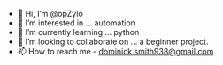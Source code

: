 - 👋 Hi, I’m @opZylo
- 👀 I’m interested in ... automation
- 🌱 I’m currently learning ... python
- 💞️ I’m looking to collaborate on ... a beginner project.
- 📫 How to reach me - dominick.smith938@gmail.com

<!---
opZylo/opZylo is a ✨ special ✨ repository because its `README.md` (this file) appears on your GitHub profile.
You can click the Preview link to take a look at your changes.
--->
